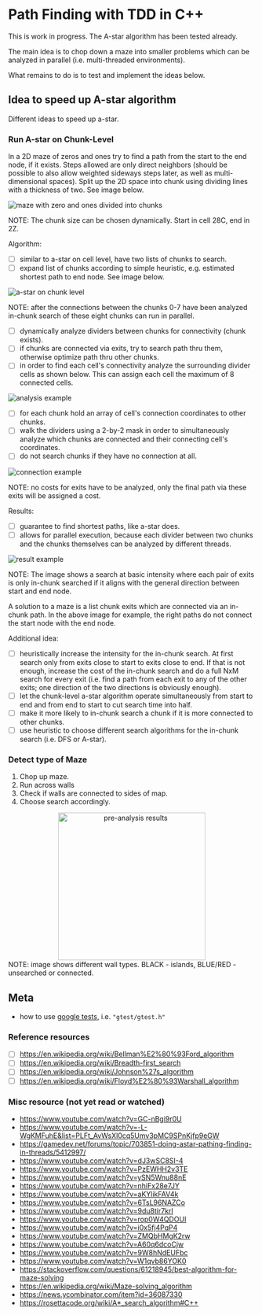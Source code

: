 
# Path Finding with TDD in C++

This is work in progress. The A-star algorithm has been tested already.

The main idea is to chop down a maze into smaller problems which can be analyzed
in parallel (i.e. multi-threaded environments).

What remains to do is to test and implement the ideas below.

## Idea to speed up A-star algorithm

Different ideas to speed up a-star.

### Run A-star on Chunk-Level

In a 2D maze of zeros and ones try to find a path from the start to the end
node, if it exists. Steps allowed are only direct neighbors (should be possible
to also allow weighted sideways steps later, as well as multi-dimensional
spaces). Split up the 2D space into chunk using dividing lines with a thickness
of two. See image below.

![maze with zero and ones divided into chunks](./info/idea_00.png)

NOTE: The chunk size can be chosen dynamically. Start in cell 28C, end in 2Z.

Algorithm:

 - [ ] similar to a-star on cell level, have two lists of chunks to search.
 - [ ] expand list of chunks according to simple heuristic, e.g. estimated
       shortest path to end node. See image below.

![a-star on chunk level](./info/idea_03.png)

NOTE: after the connections between the chunks 0-7 have been analyzed in-chunk
search of these eight chunks can run in parallel.

 - [ ] dynamically analyze dividers between chunks for connectivity (chunk
       exists).
 - [ ] if chunks are connected via exits, try to search path thru them, 
       otherwise optimize path thru other chunks.
 - [ ] in order to find each cell's connectivity analyze the surrounding divider
       cells as shown below. This can assign each cell the maximum of 8
       connected cells.

![analysis example](./info/idea_01.png)

 - [ ] for each chunk hold an array of cell's connection coordinates to other
       chunks.
 - [ ] walk the dividers using a 2-by-2 mask in order to simultaneously analyze
       which chunks are connected and their connecting cell's coordinates.
 - [ ] do not search chunks if they have no connection at all.

![connection example](./info/idea_02.png)

NOTE: no costs for exits have to be analyzed, only the final path via these 
exits will be assigned a cost.

Results:

 - [ ] guarantee to find shortest paths, like a-star does.
 - [ ] allows for parallel execution, because each divider between two chunks
       and the chunks themselves can be analyzed by different threads.

![result example](./info/idea_04.png)

NOTE: The image shows a search at basic intensity where each pair of exits is
only in-chunk searched if it aligns with the general direction between start and
end node.

A solution to a maze is a list chunk exits which are connected via an
in-chunk path. In the above image for example, the right paths do not connect
the start node with the end node.

Additional idea:

 - [ ] heuristically increase the intensity for the in-chunk search. At first
       search only from exits close to start to exits close to end. If that is
       not enough, increase the cost of the in-chunk search and do a full NxM
       search for every exit (i.e. find a path from each exit to any of the
       other exits; one direction of the two directions is obviously enough).
 - [ ] let the chunk-level a-star algorithm operate simultaneously from start to
       end and from end to start to cut search time into half.
 - [ ] make it more likely to in-chunk search a chunk if it is more connected to
       other chunks.
 - [ ] use heuristic to choose different search algorithms for the in-chunk
       search (i.e. DFS or A-star).

### Detect type of Maze

 1. Chop up maze.
 2. Run across walls
 3. Check if walls are connected to sides of map.
 4. Choose search accordingly.

<center><img src='./info/analysis_00.png' alt="pre-analysis results" width="300"/></center>
NOTE: image shows different wall types. BLACK - islands, BLUE/RED - unsearched
or connected.

## Meta
 
 - how to use [google tests](https://github.com/google/googletest/blob/main/googletest/samples/sample1_unittest.cc), i.e. `"gtest/gtest.h"`

### Reference resources

 - [ ] https://en.wikipedia.org/wiki/Bellman%E2%80%93Ford_algorithm
 - [ ] https://en.wikipedia.org/wiki/Breadth-first_search
 - [ ] https://en.wikipedia.org/wiki/Johnson%27s_algorithm
 - [ ] https://en.wikipedia.org/wiki/Floyd%E2%80%93Warshall_algorithm

### Misc resource (not yet read or watched)

 - https://www.youtube.com/watch?v=GC-nBgi9r0U
 - https://www.youtube.com/watch?v=-L-WgKMFuhE&list=PLFt_AvWsXl0cq5Umv3pMC9SPnKjfp9eGW
 - https://gamedev.net/forums/topic/703851-doing-astar-pathing-finding-in-threads/5412997/
 - https://www.youtube.com/watch?v=dJ3wSC8SI-4
 - https://www.youtube.com/watch?v=PzEWHH2v3TE
 - https://www.youtube.com/watch?v=ySN5Wnu88nE
 - https://www.youtube.com/watch?v=nhiFx28e7JY
 - https://www.youtube.com/watch?v=aKYlikFAV4k
 - https://www.youtube.com/watch?v=6TsL96NAZCo
 - https://www.youtube.com/watch?v=9du8tir7krI
 - https://www.youtube.com/watch?v=rop0W4QDOUI
 - https://www.youtube.com/watch?v=i0x5fj4PqP4
 - https://www.youtube.com/watch?v=ZMQbHMgK2rw
 - https://www.youtube.com/watch?v=A60q6dcoCjw
 - https://www.youtube.com/watch?v=9W8hNdEUFbc
 - https://www.youtube.com/watch?v=W1qvb86YOK0
 - https://stackoverflow.com/questions/61218945/best-algorithm-for-maze-solving
 - https://en.wikipedia.org/wiki/Maze-solving_algorithm
 - https://news.ycombinator.com/item?id=36087330
 - https://rosettacode.org/wiki/A*_search_algorithm#C++


